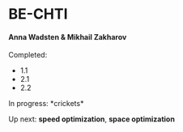 # BE-CHTI

#### Anna Wadsten & Mikhail Zakharov

Completed:

- 1.1
- 2.1
- 2.2

In progress: \*crickets\*

Up next: **speed optimization**, **space optimization**
